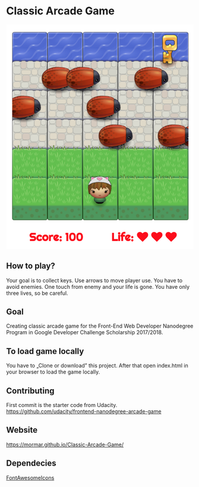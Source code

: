 # Classic Arcade Game
![ClassicArcadeGame](images/ClassicArcadeGame.png)

## How to play?
Your goal is to collect keys. Use arrows to move player use. You have to avoid enemies. One touch from enemy and your life is gone. You have only three lives, so be careful.

## Goal
Creating classic arcade game for the Front-End Web Developer Nanodegree Program in Google Developer Challenge Scholarship 2017/2018.

## To load game locally
You have to „Clone or download” this project. After that open index.html in your browser to load the game locally.

## Contributing
First commit is the starter code from Udacity. https://github.com/udacity/frontend-nanodegree-arcade-game

## Website
https://mormar.github.io/Classic-Arcade-Game/

## Dependecies
[FontAwesomeIcons](https://fontawesome.com)<br/>
